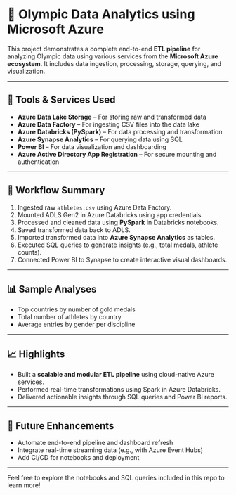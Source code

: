 # 🏅 Olympic Data Analytics using Microsoft Azure

This project demonstrates a complete end-to-end **ETL pipeline** for analyzing Olympic data using various services from the **Microsoft Azure ecosystem**. It includes data ingestion, processing, storage, querying, and visualization.

---

## 🔧 Tools & Services Used

- **Azure Data Lake Storage** – For storing raw and transformed data
- **Azure Data Factory** – For ingesting CSV files into the data lake
- **Azure Databricks (PySpark)** – For data processing and transformation
- **Azure Synapse Analytics** – For querying data using SQL
- **Power BI** – For data visualization and dashboarding
- **Azure Active Directory App Registration** – For secure mounting and authentication

---

## 🔄 Workflow Summary

1. Ingested raw `athletes.csv` using Azure Data Factory.
2. Mounted ADLS Gen2 in Azure Databricks using app credentials.
3. Processed and cleaned data using **PySpark** in Databricks notebooks.
4. Saved transformed data back to ADLS.
5. Imported transformed data into **Azure Synapse Analytics** as tables.
6. Executed SQL queries to generate insights (e.g., total medals, athlete counts).
7. Connected Power BI to Synapse to create interactive visual dashboards.

---

## 📊 Sample Analyses

- Top countries by number of gold medals
- Total number of athletes by country
- Average entries by gender per discipline

---

## 📈 Highlights

- Built a **scalable and modular ETL pipeline** using cloud-native Azure services.
- Performed real-time transformations using Spark in Azure Databricks.
- Delivered actionable insights through SQL queries and Power BI reports.

---

## 🚀 Future Enhancements

- Automate end-to-end pipeline and dashboard refresh
- Integrate real-time streaming data (e.g., with Azure Event Hubs)
- Add CI/CD for notebooks and deployment

---

Feel free to explore the notebooks and SQL queries included in this repo to learn more!
